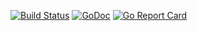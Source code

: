 [![Build Status](https://travis-ci.org/Teamwork/tmpdir.svg?branch=master)](https://travis-ci.org/Teamwork/tmpdir)
[![GoDoc](https://godoc.org/github.com/Teamwork/tmpdir?status.svg)](https://godoc.org/github.com/Teamwork/tmpdir)
[![Go Report Card](https://goreportcard.com/badge/github.com/Teamwork/tmpdir)](https://goreportcard.com/report/github.com/Teamwork/tmpdir)

